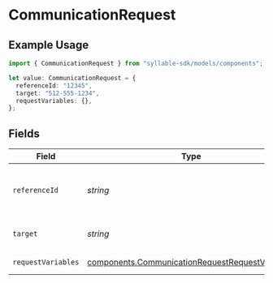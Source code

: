 # CommunicationRequest

## Example Usage

```typescript
import { CommunicationRequest } from "syllable-sdk/models/components";

let value: CommunicationRequest = {
  referenceId: "12345",
  target: "512-555-1234",
  requestVariables: {},
};
```

## Fields

| Field                                                                                                              | Type                                                                                                               | Required                                                                                                           | Description                                                                                                        | Example                                                                                                            |
| ------------------------------------------------------------------------------------------------------------------ | ------------------------------------------------------------------------------------------------------------------ | ------------------------------------------------------------------------------------------------------------------ | ------------------------------------------------------------------------------------------------------------------ | ------------------------------------------------------------------------------------------------------------------ |
| `referenceId`                                                                                                      | *string*                                                                                                           | :heavy_check_mark:                                                                                                 | ID for target outreach (unique within batch)                                                                       | 12345                                                                                                              |
| `target`                                                                                                           | *string*                                                                                                           | :heavy_check_mark:                                                                                                 | Target phone number                                                                                                | 512-555-1234                                                                                                       |
| `requestVariables`                                                                                                 | [components.CommunicationRequestRequestVariables](../../models/components/communicationrequestrequestvariables.md) | :heavy_check_mark:                                                                                                 | Variables for request                                                                                              |                                                                                                                    |